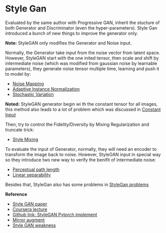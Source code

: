 # Style Gan

Evaluated by the same author with Progressive GAN, inherit the stucture of both Generator and Discriminator (even the hyper-parameters). Style Gan introduced a bunch of new things to improve the generator only.

**Note:** StyleGAN only modifies the Generator and Noise input.

Normally, the Generator take input from the noise vector from latent space. However, StyleGAN start with the one inited tensor, then scale and shift by intermediate noise (which was modified from gaussian noise by learnable parameters), they generate noise tensor multiple time, learning and push it to model by:

* [Noise Mapping](./noiseMapping.md)
* [Adaptive Instance Normalization](./AdaIN.md)
* [Stochastic Variation](./StochasticVariation.md)

**Noted:** StyleGAN generator begin wi
th the constant tensor for all images, this method also leads to a lot of problem which was discussed in [Constant Input](./constantInput.md)

Then, try to control the Fidelity/Diversity by Mixing Regularization and truncate trick:

* [Style Mixing](./StyleMixing.md)

To evaluate the input of Generator, normally, they will need an encoder to transform the image back to noise. However, StyleGAN input in special way so they introduce two new way to verify the benifit of intermediate noise:

* [Perceptual path length](./PerceptualPathLength.md)
* [Linear separability](./LinearSeparability.md)

Besides that, StyleGan also has some problems in [StyleGan problems](problems.md)

**Reference**
* [Style GAN paper](https://arxiv.org/abs/1812.04948)
* [Coursera lecture](https://www.coursera.org/learn/build-better-generative-adversarial-networks-gans/home/week/3)
* [Github link: StyleGAN Pytorch implement](https://github.com/rosinality/style-based-gan-pytorch)
* [Mirror augment](http://datahacker.rs/deep-learning-data-augmentation/)
* [Style GAN weakness](https://github.com/tensorfork/tensorfork/issues/21)